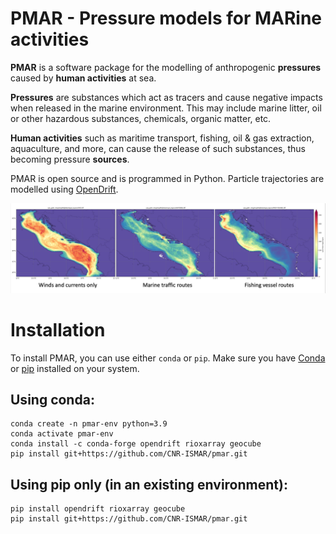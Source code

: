 # PMAR - Pressure models for MARine activities

**PMAR** is a software package for the modelling of anthropogenic **pressures** caused by **human activities** at sea. 

**Pressures** are substances which act as tracers and cause negative impacts when released in the marine environment. This may include marine litter, oil or other hazardous substances, chemicals, organic matter, etc.

**Human activities** such as maritime transport, fishing, oil & gas extraction, aquaculture, and more, can cause the release of such substances, thus becoming pressure **sources**. 

PMAR is open source and is programmed in Python. Particle trajectories are modelled using [OpenDrift](https://opendrift.github.io/). 

![Alt text](/images/pmar_intro.png)

# Installation

To install PMAR, you can use either `conda` or `pip`. Make sure you have [Conda](https://docs.conda.io/projects/conda/en/latest/index.html#) or [pip](https://pip.pypa.io/en/stable/) installed on your system.

## Using conda:
```
conda create -n pmar-env python=3.9
conda activate pmar-env
conda install -c conda-forge opendrift rioxarray geocube
pip install git+https://github.com/CNR-ISMAR/pmar.git
```

## Using pip only (in an existing environment):
```
pip install opendrift rioxarray geocube
pip install git+https://github.com/CNR-ISMAR/pmar.git
```
